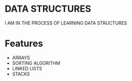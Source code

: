 

# DATA STRUCTURES

I AM IN THE PROCESS OF LEARNING DATA STRUCTURES


# Features

- ARRAYS
- SORTING ALGORITHM
- LINKED LISTS
- STACKS


